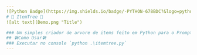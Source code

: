 ```yaml
---
![Python Badge](https://img.shields.io/badge/-PYTHON-678BDC?&logo=python&labelColor=2e3440&style=for-the-badge&logoColor=678BDC)
# 🌲 ItemTree 🌲
![alt text](Demo.png "Title")

### Um simples criador de arvore de items feito em Python para o Prompt
## 🛠Como Usar🛠
### Executar no console `python .\itemtree.py`
---
```

